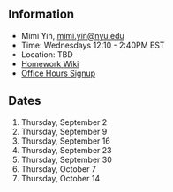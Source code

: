 ## Information
* Mimi Yin, mimi.yin@nyu.edu
* Time: Wednesdays 12:10 - 2:40PM EST
* Location: TBD
* [Homework Wiki](https://github.com/ITPNYU/ICM-2021-Code/wiki/Homework-Mimi-04)
* [Office Hours Signup](https://itp.nyu.edu/inwiki/Signup/Mimi)

## Dates

1. Thursday, September 2
2. Thursday, September 9
3. Thursday, September 16
4. Thursday, September 23
5. Thursday, September 30
6. Thursday, October 7
7. Thursday, October 14
